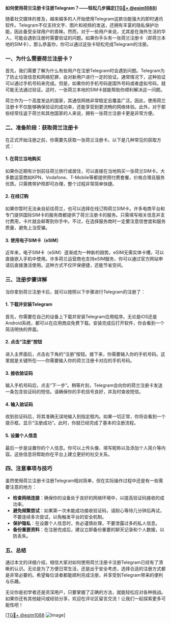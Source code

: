 **如何使用荷兰注册卡注册Telegram？——轻松几步搞定[[TG💪+ @esim1088](https://t.me/s/esim1088)]**

随着社交媒体的普及，越来越多的人开始使用Telegram这款功能强大的即时通讯软件。Telegram不仅支持文字、图片和视频的发送，还拥有丰富的隐私保护功能，因此备受全球用户的青睐。然而，对于一些用户来说，尤其是在海外生活的华人，可能会遇到注册时需要验证的问题。如果你手头有一张荷兰注册卡（即荷兰本地的SIM卡），那么恭喜你，你可以通过这张卡轻松完成Telegram的注册。

### 一、为什么需要荷兰注册卡？

首先，我们需要了解为什么有些用户在注册Telegram时会遇到问题。Telegram为了防止垃圾信息和网络犯罪，会对新用户进行一定的验证。通常情况下，这种验证可以通过手机号码来完成。但是，如果你的手机号码是国外号码或者虚拟号码，就可能无法通过验证。这时，一张荷兰本地的SIM卡就能帮助你顺利解决这一问题。

荷兰作为一个高度发达的国家，其通信网络非常稳定且覆盖广泛。因此，使用荷兰注册卡不仅能够确保验证的成功率，还能享受到更流畅的网络体验。此外，对于那些经常往返于荷兰和其他国家的人来说，拥有一张荷兰注册卡更是非常方便。

### 二、准备阶段：获取荷兰注册卡

在正式开始注册之前，你需要先获取一张荷兰注册卡。以下是几种常见的获取方式：

#### 1. 在荷兰当地购买

如果你近期有计划前往荷兰旅行或居住，可以直接在当地购买一张荷兰SIM卡。大多数运营商如KPN、Vodafone、T-Mobile等都提供预付费套餐，价格合理且服务优质。只需携带护照即可办理，整个过程非常简单快捷。

#### 2. 在线订购

如果你暂时无法亲自前往荷兰，也可以选择在线订购荷兰SIM卡。许多电商平台和专门提供国际SIM卡的服务商都提供了荷兰注册卡的服务。只需填写相关信息并支付费用，卡片就会邮寄到你手中。不过，在选择服务商时一定要注意信誉度和服务质量，避免上当受骗。

#### 3. 使用电子SIM卡（eSIM）

近年来，电子SIM卡（eSIM）逐渐成为一种新的趋势。eSIM无需实体卡槽，可以直接嵌入手机中使用。许多荷兰运营商也支持eSIM服务，你可以通过官方网站申请后直接激活使用。这种方式不仅环保便捷，还能节省空间。

### 三、注册步骤详解

当你拿到荷兰注册卡后，就可以按照以下步骤进行Telegram的注册了：

#### 1. 下载并安装Telegram

首先，你需要在自己的设备上下载并安装Telegram应用程序。无论是iOS还是Android系统，都可以在应用商店免费下载。安装完成后打开软件，你会看到一个简洁明快的界面。

#### 2. 点击“注册”按钮

进入主界面后，点击右下角的“注册”按钮。接下来，你需要输入你的手机号码。这里就是关键所在——你需要输入你的荷兰注册卡对应的手机号码。

#### 3. 接收验证码

输入手机号码后，点击“下一步”。稍等片刻，Telegram会向你的荷兰注册卡发送一条包含验证码的短信。请确保你的手机信号良好，并及时查收短信。

#### 4. 输入验证码

收到验证码后，将其准确无误地输入到指定框内。如果一切正常，你将会看到一个提示框，显示“注册成功”。此时，你就已经完成了基本的注册流程。

#### 5. 设置个人信息

最后一步是设置你的个人信息。你可以上传头像、填写昵称以及添加个人简介等内容。这些信息将帮助你在平台上建立更好的社交关系。

### 四、注意事项与技巧

虽然使用荷兰注册卡注册Telegram相对简单，但在实际操作过程中还是有一些需要注意的地方：

- **检查网络连接**：确保你的设备处于良好的网络环境中，以提高验证码接收的成功率。
- **避免频繁尝试**：如果第一次未能成功接收验证码，请耐心等待几分钟后再试，不要连续多次尝试，以免触发平台的安全机制。
- **保护隐私**：在设置个人信息时，务必谨慎处理，不要泄露过多的私人信息。
- **备份重要资料**：在注册完成后，建议立即备份重要的聊天记录和个人数据，以防丢失。

### 五、总结

通过本文的详细介绍，相信大家对如何使用荷兰注册卡注册Telegram已经有了清晰的认识。无论是为了方便日常生活，还是出于安全考虑，选择合适的注册方式都是非常必要的。希望每位读者都能顺利完成注册，并享受到Telegram带来的便利与乐趣。

无论你是初学者还是资深用户，只要掌握了正确的方法，就能轻松应对各种挑战。如果你还有其他疑问或经验分享，欢迎在评论区留言交流！让我们一起探索更多可能性吧！

[[TG💪+ @esim1088](https://t.me/s/esim1088) ![Image](https://i.postimg.cc/4NQfJmqS/Snipaste-2025-05-13-00-14-12.png)]